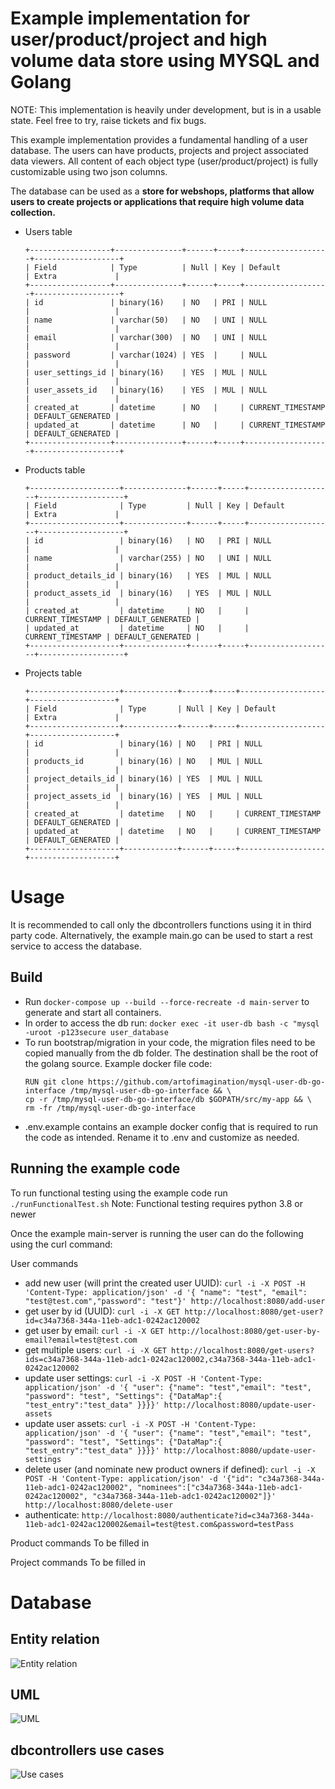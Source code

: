 # Example implementation for user/product/project and high volume data store using MYSQL and Golang

NOTE: This implementation is heavily under development, but is in a usable state. Feel free to try, raise tickets and fix bugs.

This example implementation provides a fundamental handling of a user database. The users can have products, projects and project associated data viewers.
All content of each object type (user/product/project) is fully customizable using two json columns.

The database can be used as a **store for webshops, platforms that allow users to create projects or applications that require high volume data collection.**

- Users table
  ```
  +------------------+---------------+------+-----+-------------------+-------------------+
  | Field            | Type          | Null | Key | Default           | Extra             |
  +------------------+---------------+------+-----+-------------------+-------------------+
  | id               | binary(16)    | NO   | PRI | NULL              |                   |
  | name             | varchar(50)   | NO   | UNI | NULL              |                   |
  | email            | varchar(300)  | NO   | UNI | NULL              |                   |
  | password         | varchar(1024) | YES  |     | NULL              |                   |
  | user_settings_id | binary(16)    | YES  | MUL | NULL              |                   |
  | user_assets_id   | binary(16)    | YES  | MUL | NULL              |                   |
  | created_at       | datetime      | NO   |     | CURRENT_TIMESTAMP | DEFAULT_GENERATED |
  | updated_at       | datetime      | NO   |     | CURRENT_TIMESTAMP | DEFAULT_GENERATED |
  +------------------+---------------+------+-----+-------------------+-------------------+
- Products table
  ```
  +--------------------+--------------+------+-----+-------------------+-------------------+
  | Field              | Type         | Null | Key | Default           | Extra             |
  +--------------------+--------------+------+-----+-------------------+-------------------+
  | id                 | binary(16)   | NO   | PRI | NULL              |                   |
  | name               | varchar(255) | NO   | UNI | NULL              |                   |
  | product_details_id | binary(16)   | YES  | MUL | NULL              |                   |
  | product_assets_id  | binary(16)   | YES  | MUL | NULL              |                   |
  | created_at         | datetime     | NO   |     | CURRENT_TIMESTAMP | DEFAULT_GENERATED |
  | updated_at         | datetime     | NO   |     | CURRENT_TIMESTAMP | DEFAULT_GENERATED |
  +--------------------+--------------+------+-----+-------------------+-------------------+
- Projects table
  ```
  +--------------------+------------+------+-----+-------------------+-------------------+
  | Field              | Type       | Null | Key | Default           | Extra             |
  +--------------------+------------+------+-----+-------------------+-------------------+
  | id                 | binary(16) | NO   | PRI | NULL              |                   |
  | products_id        | binary(16) | NO   | MUL | NULL              |                   |
  | project_details_id | binary(16) | YES  | MUL | NULL              |                   |
  | project_assets_id  | binary(16) | YES  | MUL | NULL              |                   |
  | created_at         | datetime   | NO   |     | CURRENT_TIMESTAMP | DEFAULT_GENERATED |
  | updated_at         | datetime   | NO   |     | CURRENT_TIMESTAMP | DEFAULT_GENERATED |
  +--------------------+------------+------+-----+-------------------+-------------------+
  
# Usage
It is recommended to call only the dbcontrollers functions using it in third party code. Alternatively, the example main.go can be used to start a rest service to access the database.

## Build
- Run ```docker-compose up --build --force-recreate -d main-server``` to generate and start all containers.
- In order to access the db run: ```docker exec -it user-db bash -c "mysql -uroot -p123secure user_database```
- To run bootstrap/migration in your code, the migration files need to be copied manually from the db folder. The destination shall be the root of the golang source.
  Example docker file code:
  ```
  RUN git clone https://github.com/artofimagination/mysql-user-db-go-interface /tmp/mysql-user-db-go-interface && \
  cp -r /tmp/mysql-user-db-go-interface/db $GOPATH/src/my-app && \
  rm -fr /tmp/mysql-user-db-go-interface
- .env.example contains an example docker config that is required to run the code as intended. Rename it to .env and customize as needed.

## Running the example code
To run functional testing using the example code run ```./runFunctionalTest.sh```
Note: Functional testing requires python 3.8 or newer

Once the example main-server is running the user can do the following using the curl command:

User commands
- add new user (will print the created user UUID): ```curl -i -X POST -H 'Content-Type: application/json' -d '{ "name": "test", "email": "test@test.com","password": "test"}' http://localhost:8080/add-user```
- get user by id (UUID): ```curl -i -X GET http://localhost:8080/get-user?id=c34a7368-344a-11eb-adc1-0242ac120002```
- get user by email: ```curl -i -X GET http://localhost:8080/get-user-by-email?email=test@test.com```
- get multiple users: ```curl -i -X GET http://localhost:8080/get-users?ids=c34a7368-344a-11eb-adc1-0242ac120002,c34a7368-344a-11eb-adc1-0242ac120002```
- update user settings: ```curl -i -X POST -H 'Content-Type: application/json' -d '{ "user": {"name": "test","email": "test", "password": "test", "Settings": {"DataMap":{ "test_entry":"test_data" }}}}' http://localhost:8080/update-user-assets```
- update user assets: ```curl -i -X POST -H 'Content-Type: application/json' -d '{ "user": {"name": "test","email": "test", "password": "test", "Settings": {"DataMap":{ "test_entry":"test_data" }}}}' http://localhost:8080/update-user-settings```
- delete user (and nominate new product owners if defined): ```curl -i -X POST -H 'Content-Type: application/json' -d '{"id": "c34a7368-344a-11eb-adc1-0242ac120002", "nominees":["c34a7368-344a-11eb-adc1-0242ac120002", "c34a7368-344a-11eb-adc1-0242ac120002"]}' http://localhost:8080/delete-user```
- authenticate: ```http://localhost:8080/authenticate?id=c34a7368-344a-11eb-adc1-0242ac120002&email=test@test.com&password=testPass```

Product commands
To be filled in

Project commands
To be filled in

# Database
## Entity relation
![Entity relation](docs/DBRelations.jpg)
## UML
![UML](docs/UML.jpg)
## dbcontrollers use cases
![Use cases](docs/UseCases.jpg)


